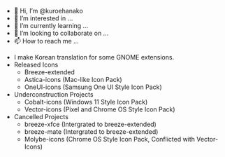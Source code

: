 - 👋 Hi, I’m @kuroehanako
- 👀 I’m interested in ...
- 🌱 I’m currently learning ...
- 💞️ I’m looking to collaborate on ...
- 📫 How to reach me ...

<!---
kuroehanako/kuroehanako is a ✨ special ✨ repository because its `README.md` (this file) appears on your GitHub profile.
You can click the Preview link to take a look at your changes.
--->
 - I make Korean translation for some GNOME extensions.
 - Released Icons
   - Breeze-extended
   - Astica-icons (Mac-like Icon Pack)
   - OneUI-icons (Samsung One UI Style Icon Pack)
 - Underconstruction Projects
   - Cobalt-icons (Windows 11 Style Icon Pack)
   - Vector-icons (Pixel and Chrome OS Style Icon Pack)
 - Cancelled Projects
   - breeze-xfce (Intergrated to breeze-extended)
   - breeze-mate (Intergrated to breeze-extended)
   - Molybe-icons (Chrome OS Style Icon Pack, Conflicted with Vector-Icons)
